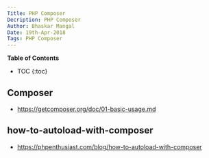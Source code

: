 ```yaml
---
Title: PHP Composer
Decription: PHP Composer
Author: Bhaskar Mangal
Date: 19th-Apr-2018
Tags: PHP Composer
---
```


**Table of Contents**
* TOC
{:toc}


## Composer
- https://getcomposer.org/doc/01-basic-usage.md

## how-to-autoload-with-composer
- https://phpenthusiast.com/blog/how-to-autoload-with-composer
